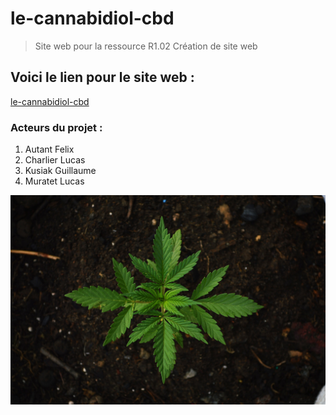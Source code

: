# le-cannabidiol-cbd
> Site web pour la ressource R1.02 Création de site web

## Voici le lien pour le site web :
[le-cannabidiol-cbd](https://gui-univ.github.io/le-cannabidiol-cbd/)

### Acteurs du projet :
1. Autant Felix
2. Charlier Lucas
3. Kusiak Guillaume
4. Muratet Lucas


![image](./images/normal/background.jpg)

